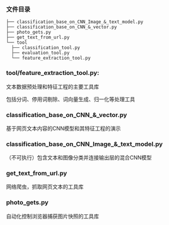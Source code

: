 ### 文件目录

```
├── classification_base_on_CNN_Image_&_text_model.py
├── classification_base_on_CNN_&_vector.py
├── photo_gets.py
├── get_text_from_url.py
└── tool
  ├── classification_tool.py
  ├── evaluation_tool.py
  └── feature_extraction_tool.py
```



### tool/feature_extraction_tool.py:

文本数据预处理和特征工程的主要工具库

包括分词、停用词剔除、词向量生成、归一化等处理工具



### classification_base_on_CNN_&_vector.py

基于网页文本内容的CNN模型和其特征工程的演示



### classification_base_on_CNN_Image_&_text_model.py

（不可执行）包含文本和图像分类并连接输出层的混合CNN模型



### get_text_from_url.py

网络爬虫，抓取网页文本的工具库



### photo_gets.py

自动化控制浏览器捕获图片快照的工具库

